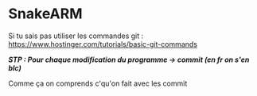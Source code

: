 # SnakeARM

Si tu sais pas utiliser les commandes git :
https://www.hostinger.com/tutorials/basic-git-commands

***STP : Pour chaque modification du programme -> commit (en fr on s'en blc)***


Comme ça on comprends c'qu'on fait avec les commit
